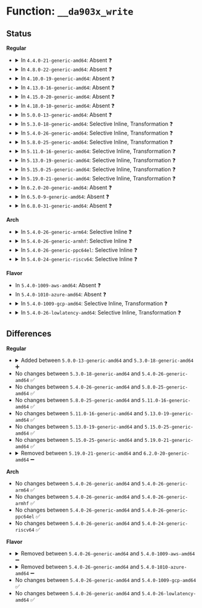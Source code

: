 # Function: <code>__da903x_write</code>

## Status
<b>Regular</b>
<ul>
<li>
<details>
<summary>In <code>4.4.0-21-generic-amd64</code>: Absent ❓</summary>

```json
{
  "name": "__da903x_write",
  "collision_type": "Unique Static",
  "inline_type": "Full",
  "funcs": [
    {
      "addr": 18446744071584663710,
      "name": "__da903x_write",
      "external": false,
      "loc": "drivers/mfd/da903x.c:102",
      "file": "drivers/mfd/da903x.c",
      "inline": "declared, inlined",
      "caller_inline": [
        "drivers/mfd/da903x.c:da903x_write",
        "drivers/mfd/da903x.c:da9030_init_chip",
        "drivers/mfd/da903x.c:da903x_set_bits",
        "drivers/mfd/da903x.c:da903x_update",
        "drivers/mfd/da903x.c:da903x_clr_bits",
        "drivers/mfd/da903x.c:da9034_init_chip",
        "drivers/mfd/da903x.c:da9034_init_chip",
        "drivers/mfd/da903x.c:da9034_init_chip",
        "drivers/mfd/da903x.c:da9034_init_chip",
        "drivers/mfd/da903x.c:da9034_init_chip",
        "drivers/mfd/da903x.c:da9034_init_chip",
        "drivers/mfd/da903x.c:da9034_init_chip",
        "drivers/mfd/da903x.c:da9034_init_chip",
        "drivers/mfd/da903x.c:da9034_init_chip"
      ],
      "caller_func": []
    }
  ],
  "symbols": []
}
```
</details>
</li>
<li>
<details>
<summary>In <code>4.8.0-22-generic-amd64</code>: Absent ❓</summary>

```json
{
  "name": "__da903x_write",
  "collision_type": "Unique Static",
  "inline_type": "Full",
  "funcs": [
    {
      "addr": 18446744071585013312,
      "name": "__da903x_write",
      "external": false,
      "loc": "drivers/mfd/da903x.c:102",
      "file": "drivers/mfd/da903x.c",
      "inline": "declared, inlined",
      "caller_inline": [
        "drivers/mfd/da903x.c:da9034_init_chip",
        "drivers/mfd/da903x.c:da9034_init_chip",
        "drivers/mfd/da903x.c:da9034_init_chip",
        "drivers/mfd/da903x.c:da9034_init_chip",
        "drivers/mfd/da903x.c:da9034_init_chip",
        "drivers/mfd/da903x.c:da9034_init_chip",
        "drivers/mfd/da903x.c:da9034_init_chip",
        "drivers/mfd/da903x.c:da9034_init_chip",
        "drivers/mfd/da903x.c:da9034_init_chip",
        "drivers/mfd/da903x.c:da9030_init_chip",
        "drivers/mfd/da903x.c:da903x_update",
        "drivers/mfd/da903x.c:da903x_clr_bits",
        "drivers/mfd/da903x.c:da903x_set_bits",
        "drivers/mfd/da903x.c:da903x_write"
      ],
      "caller_func": []
    }
  ],
  "symbols": []
}
```
</details>
</li>
<li>
<details>
<summary>In <code>4.10.0-19-generic-amd64</code>: Absent ❓</summary>

```json
{
  "name": "__da903x_write",
  "collision_type": "Unique Static",
  "inline_type": "Full",
  "funcs": [
    {
      "addr": 18446744071585196768,
      "name": "__da903x_write",
      "external": false,
      "loc": "drivers/mfd/da903x.c:102",
      "file": "drivers/mfd/da903x.c",
      "inline": "declared, inlined",
      "caller_inline": [
        "drivers/mfd/da903x.c:da9034_init_chip",
        "drivers/mfd/da903x.c:da9034_init_chip",
        "drivers/mfd/da903x.c:da9034_init_chip",
        "drivers/mfd/da903x.c:da9034_init_chip",
        "drivers/mfd/da903x.c:da9034_init_chip",
        "drivers/mfd/da903x.c:da9034_init_chip",
        "drivers/mfd/da903x.c:da9034_init_chip",
        "drivers/mfd/da903x.c:da9034_init_chip",
        "drivers/mfd/da903x.c:da9034_init_chip",
        "drivers/mfd/da903x.c:da9030_init_chip",
        "drivers/mfd/da903x.c:da903x_update",
        "drivers/mfd/da903x.c:da903x_clr_bits",
        "drivers/mfd/da903x.c:da903x_set_bits",
        "drivers/mfd/da903x.c:da903x_write"
      ],
      "caller_func": []
    }
  ],
  "symbols": []
}
```
</details>
</li>
<li>
<details>
<summary>In <code>4.13.0-16-generic-amd64</code>: Absent ❓</summary>

```json
{
  "name": "__da903x_write",
  "collision_type": "Unique Static",
  "inline_type": "Full",
  "funcs": [
    {
      "addr": 18446744071585278928,
      "name": "__da903x_write",
      "external": false,
      "loc": "drivers/mfd/da903x.c:102",
      "file": "drivers/mfd/da903x.c",
      "inline": "declared, inlined",
      "caller_inline": [
        "drivers/mfd/da903x.c:da9034_init_chip",
        "drivers/mfd/da903x.c:da9034_init_chip",
        "drivers/mfd/da903x.c:da9034_init_chip",
        "drivers/mfd/da903x.c:da9034_init_chip",
        "drivers/mfd/da903x.c:da9034_init_chip",
        "drivers/mfd/da903x.c:da9034_init_chip",
        "drivers/mfd/da903x.c:da9034_init_chip",
        "drivers/mfd/da903x.c:da9034_init_chip",
        "drivers/mfd/da903x.c:da9034_init_chip",
        "drivers/mfd/da903x.c:da9030_init_chip",
        "drivers/mfd/da903x.c:da903x_update",
        "drivers/mfd/da903x.c:da903x_clr_bits",
        "drivers/mfd/da903x.c:da903x_set_bits",
        "drivers/mfd/da903x.c:da903x_write"
      ],
      "caller_func": []
    }
  ],
  "symbols": []
}
```
</details>
</li>
<li>
<details>
<summary>In <code>4.15.0-20-generic-amd64</code>: Absent ❓</summary>

```json
{
  "name": "__da903x_write",
  "collision_type": "Unique Static",
  "inline_type": "Full",
  "funcs": [
    {
      "addr": 18446744071585707056,
      "name": "__da903x_write",
      "external": false,
      "loc": "drivers/mfd/da903x.c:102",
      "file": "drivers/mfd/da903x.c",
      "inline": "declared, inlined",
      "caller_inline": [
        "drivers/mfd/da903x.c:da9034_init_chip",
        "drivers/mfd/da903x.c:da9034_init_chip",
        "drivers/mfd/da903x.c:da9034_init_chip",
        "drivers/mfd/da903x.c:da9034_init_chip",
        "drivers/mfd/da903x.c:da9034_init_chip",
        "drivers/mfd/da903x.c:da9034_init_chip",
        "drivers/mfd/da903x.c:da9034_init_chip",
        "drivers/mfd/da903x.c:da9034_init_chip",
        "drivers/mfd/da903x.c:da9034_init_chip",
        "drivers/mfd/da903x.c:da9030_init_chip",
        "drivers/mfd/da903x.c:da903x_update",
        "drivers/mfd/da903x.c:da903x_clr_bits",
        "drivers/mfd/da903x.c:da903x_set_bits",
        "drivers/mfd/da903x.c:da903x_write"
      ],
      "caller_func": []
    }
  ],
  "symbols": []
}
```
</details>
</li>
<li>
<details>
<summary>In <code>4.18.0-10-generic-amd64</code>: Absent ❓</summary>

```json
{
  "name": "__da903x_write",
  "collision_type": "Unique Static",
  "inline_type": "Full",
  "funcs": [
    {
      "addr": 18446744071585952992,
      "name": "__da903x_write",
      "external": false,
      "loc": "drivers/mfd/da903x.c:102",
      "file": "drivers/mfd/da903x.c",
      "inline": "declared, inlined",
      "caller_inline": [
        "drivers/mfd/da903x.c:da9034_init_chip",
        "drivers/mfd/da903x.c:da9034_init_chip",
        "drivers/mfd/da903x.c:da9034_init_chip",
        "drivers/mfd/da903x.c:da9034_init_chip",
        "drivers/mfd/da903x.c:da9034_init_chip",
        "drivers/mfd/da903x.c:da9034_init_chip",
        "drivers/mfd/da903x.c:da9034_init_chip",
        "drivers/mfd/da903x.c:da9034_init_chip",
        "drivers/mfd/da903x.c:da9034_init_chip",
        "drivers/mfd/da903x.c:da9030_init_chip",
        "drivers/mfd/da903x.c:da903x_update",
        "drivers/mfd/da903x.c:da903x_clr_bits",
        "drivers/mfd/da903x.c:da903x_set_bits",
        "drivers/mfd/da903x.c:da903x_write"
      ],
      "caller_func": []
    }
  ],
  "symbols": []
}
```
</details>
</li>
<li>
<details>
<summary>In <code>5.0.0-13-generic-amd64</code>: Absent ❓</summary>

```json
{
  "name": "__da903x_write",
  "collision_type": "Unique Static",
  "inline_type": "Full",
  "funcs": [
    {
      "addr": 18446744071586089184,
      "name": "__da903x_write",
      "external": false,
      "loc": "drivers/mfd/da903x.c:102",
      "file": "drivers/mfd/da903x.c",
      "inline": "declared, inlined",
      "caller_inline": [
        "drivers/mfd/da903x.c:da9034_init_chip",
        "drivers/mfd/da903x.c:da9034_init_chip",
        "drivers/mfd/da903x.c:da9034_init_chip",
        "drivers/mfd/da903x.c:da9034_init_chip",
        "drivers/mfd/da903x.c:da9034_init_chip",
        "drivers/mfd/da903x.c:da9034_init_chip",
        "drivers/mfd/da903x.c:da9034_init_chip",
        "drivers/mfd/da903x.c:da9034_init_chip",
        "drivers/mfd/da903x.c:da9034_init_chip",
        "drivers/mfd/da903x.c:da9030_init_chip",
        "drivers/mfd/da903x.c:da903x_update",
        "drivers/mfd/da903x.c:da903x_clr_bits",
        "drivers/mfd/da903x.c:da903x_set_bits",
        "drivers/mfd/da903x.c:da903x_write"
      ],
      "caller_func": []
    }
  ],
  "symbols": []
}
```
</details>
</li>
<li>
<details>
<summary>In <code>5.3.0-18-generic-amd64</code>: Selective Inline, Transformation ❓</summary>

```c
int __da903x_write(struct i2c_client * client, int reg, uint8_t val)
```

```json
{
  "name": "__da903x_write",
  "collision_type": "Unique Static",
  "inline_type": "Selective",
  "funcs": [
    {
      "addr": 18446744071586324048,
      "name": "__da903x_write",
      "external": false,
      "loc": "drivers/mfd/da903x.c:99",
      "file": "drivers/mfd/da903x.c",
      "inline": "declared, inlined",
      "caller_inline": [
        "drivers/mfd/da903x.c:da9034_init_chip",
        "drivers/mfd/da903x.c:da9030_init_chip",
        "drivers/mfd/da903x.c:da903x_update",
        "drivers/mfd/da903x.c:da903x_clr_bits",
        "drivers/mfd/da903x.c:da903x_set_bits",
        "drivers/mfd/da903x.c:da903x_write"
      ],
      "caller_func": [
        "drivers/mfd/da903x.c:da9034_init_chip",
        "drivers/mfd/da903x.c:da9034_init_chip",
        "drivers/mfd/da903x.c:da9034_init_chip",
        "drivers/mfd/da903x.c:da9034_init_chip",
        "drivers/mfd/da903x.c:da9034_init_chip",
        "drivers/mfd/da903x.c:da9034_init_chip",
        "drivers/mfd/da903x.c:da9034_init_chip",
        "drivers/mfd/da903x.c:da9034_init_chip"
      ]
    }
  ],
  "symbols": [
    {
      "addr": 18446744071586321520,
      "name": "__da903x_write",
      "section": ".text",
      "bind": "STB_LOCAL",
      "size": 56
    },
    {
      "addr": 18446744071586324402,
      "name": "__da903x_write.cold",
      "section": ".text",
      "bind": "STB_LOCAL",
      "size": 33
    }
  ]
}
```
</details>
</li>
<li>
<details>
<summary>In <code>5.4.0-26-generic-amd64</code>: Selective Inline, Transformation ❓</summary>

```c
int __da903x_write(struct i2c_client * client, int reg, uint8_t val)
```

```json
{
  "name": "__da903x_write",
  "collision_type": "Unique Static",
  "inline_type": "Selective",
  "funcs": [
    {
      "addr": 18446744071586472176,
      "name": "__da903x_write",
      "external": false,
      "loc": "drivers/mfd/da903x.c:99",
      "file": "drivers/mfd/da903x.c",
      "inline": "declared, inlined",
      "caller_inline": [
        "drivers/mfd/da903x.c:da9034_init_chip",
        "drivers/mfd/da903x.c:da9030_init_chip",
        "drivers/mfd/da903x.c:da903x_update",
        "drivers/mfd/da903x.c:da903x_clr_bits",
        "drivers/mfd/da903x.c:da903x_set_bits",
        "drivers/mfd/da903x.c:da903x_write"
      ],
      "caller_func": [
        "drivers/mfd/da903x.c:da9034_init_chip",
        "drivers/mfd/da903x.c:da9034_init_chip",
        "drivers/mfd/da903x.c:da9034_init_chip",
        "drivers/mfd/da903x.c:da9034_init_chip",
        "drivers/mfd/da903x.c:da9034_init_chip",
        "drivers/mfd/da903x.c:da9034_init_chip",
        "drivers/mfd/da903x.c:da9034_init_chip",
        "drivers/mfd/da903x.c:da9034_init_chip"
      ]
    }
  ],
  "symbols": [
    {
      "addr": 18446744071586469648,
      "name": "__da903x_write",
      "section": ".text",
      "bind": "STB_LOCAL",
      "size": 56
    },
    {
      "addr": 18446744071586472530,
      "name": "__da903x_write.cold",
      "section": ".text",
      "bind": "STB_LOCAL",
      "size": 33
    }
  ]
}
```
</details>
</li>
<li>
<details>
<summary>In <code>5.8.0-25-generic-amd64</code>: Selective Inline, Transformation ❓</summary>

```c
int __da903x_write(struct i2c_client * client, int reg, uint8_t val)
```

```json
{
  "name": "__da903x_write",
  "collision_type": "Unique Static",
  "inline_type": "Selective",
  "funcs": [
    {
      "addr": 18446744071587249280,
      "name": "__da903x_write",
      "external": false,
      "loc": "drivers/mfd/da903x.c:99",
      "file": "drivers/mfd/da903x.c",
      "inline": "declared, inlined",
      "caller_inline": [
        "drivers/mfd/da903x.c:da9034_init_chip",
        "drivers/mfd/da903x.c:da9030_init_chip",
        "drivers/mfd/da903x.c:da903x_update",
        "drivers/mfd/da903x.c:da903x_clr_bits",
        "drivers/mfd/da903x.c:da903x_set_bits",
        "drivers/mfd/da903x.c:da903x_write"
      ],
      "caller_func": [
        "drivers/mfd/da903x.c:da9034_init_chip",
        "drivers/mfd/da903x.c:da9034_init_chip",
        "drivers/mfd/da903x.c:da9034_init_chip",
        "drivers/mfd/da903x.c:da9034_init_chip",
        "drivers/mfd/da903x.c:da9034_init_chip",
        "drivers/mfd/da903x.c:da9034_init_chip",
        "drivers/mfd/da903x.c:da9034_init_chip",
        "drivers/mfd/da903x.c:da9034_init_chip"
      ]
    }
  ],
  "symbols": [
    {
      "addr": 18446744071587247088,
      "name": "__da903x_write",
      "section": ".text",
      "bind": "STB_LOCAL",
      "size": 56
    },
    {
      "addr": 18446744071587249970,
      "name": "__da903x_write.cold",
      "section": ".text",
      "bind": "STB_LOCAL",
      "size": 33
    }
  ]
}
```
</details>
</li>
<li>
<details>
<summary>In <code>5.11.0-16-generic-amd64</code>: Selective Inline, Transformation ❓</summary>

```c
int __da903x_write(struct i2c_client * client, int reg, uint8_t val)
```

```json
{
  "name": "__da903x_write",
  "collision_type": "Unique Static",
  "inline_type": "Selective",
  "funcs": [
    {
      "addr": 18446744071587318224,
      "name": "__da903x_write",
      "external": false,
      "loc": "drivers/mfd/da903x.c:99",
      "file": "drivers/mfd/da903x.c",
      "inline": "declared, inlined",
      "caller_inline": [
        "drivers/mfd/da903x.c:da9034_init_chip",
        "drivers/mfd/da903x.c:da9030_init_chip",
        "drivers/mfd/da903x.c:da903x_update",
        "drivers/mfd/da903x.c:da903x_clr_bits",
        "drivers/mfd/da903x.c:da903x_set_bits",
        "drivers/mfd/da903x.c:da903x_write"
      ],
      "caller_func": [
        "drivers/mfd/da903x.c:da9034_init_chip",
        "drivers/mfd/da903x.c:da9034_init_chip",
        "drivers/mfd/da903x.c:da9034_init_chip",
        "drivers/mfd/da903x.c:da9034_init_chip",
        "drivers/mfd/da903x.c:da9034_init_chip",
        "drivers/mfd/da903x.c:da9034_init_chip",
        "drivers/mfd/da903x.c:da9034_init_chip",
        "drivers/mfd/da903x.c:da9034_init_chip"
      ]
    }
  ],
  "symbols": [
    {
      "addr": 18446744071587316032,
      "name": "__da903x_write",
      "section": ".text",
      "bind": "STB_LOCAL",
      "size": 56
    },
    {
      "addr": 18446744071591507722,
      "name": "__da903x_write.cold",
      "section": ".text",
      "bind": "STB_LOCAL",
      "size": 33
    }
  ]
}
```
</details>
</li>
<li>
<details>
<summary>In <code>5.13.0-19-generic-amd64</code>: Selective Inline, Transformation ❓</summary>

```c
int __da903x_write(struct i2c_client * client, int reg, uint8_t val)
```

```json
{
  "name": "__da903x_write",
  "collision_type": "Unique Static",
  "inline_type": "Selective",
  "funcs": [
    {
      "addr": 18446744071587205456,
      "name": "__da903x_write",
      "external": false,
      "loc": "drivers/mfd/da903x.c:99",
      "file": "drivers/mfd/da903x.c",
      "inline": "declared, inlined",
      "caller_inline": [
        "drivers/mfd/da903x.c:da9034_init_chip",
        "drivers/mfd/da903x.c:da9030_init_chip",
        "drivers/mfd/da903x.c:da903x_update",
        "drivers/mfd/da903x.c:da903x_clr_bits",
        "drivers/mfd/da903x.c:da903x_set_bits",
        "drivers/mfd/da903x.c:da903x_write"
      ],
      "caller_func": [
        "drivers/mfd/da903x.c:da9034_init_chip",
        "drivers/mfd/da903x.c:da9034_init_chip",
        "drivers/mfd/da903x.c:da9034_init_chip",
        "drivers/mfd/da903x.c:da9034_init_chip",
        "drivers/mfd/da903x.c:da9034_init_chip",
        "drivers/mfd/da903x.c:da9034_init_chip",
        "drivers/mfd/da903x.c:da9034_init_chip",
        "drivers/mfd/da903x.c:da9034_init_chip"
      ]
    }
  ],
  "symbols": [
    {
      "addr": 18446744071587203104,
      "name": "__da903x_write",
      "section": ".text",
      "bind": "STB_LOCAL",
      "size": 56
    },
    {
      "addr": 18446744071591450758,
      "name": "__da903x_write.cold",
      "section": ".text",
      "bind": "STB_LOCAL",
      "size": 33
    }
  ]
}
```
</details>
</li>
<li>
<details>
<summary>In <code>5.15.0-25-generic-amd64</code>: Selective Inline, Transformation ❓</summary>

```c
int __da903x_write(struct i2c_client * client, int reg, uint8_t val)
```

```json
{
  "name": "__da903x_write",
  "collision_type": "Unique Static",
  "inline_type": "Selective",
  "funcs": [
    {
      "addr": 18446744071587767744,
      "name": "__da903x_write",
      "external": false,
      "loc": "drivers/mfd/da903x.c:99",
      "file": "drivers/mfd/da903x.c",
      "inline": "declared, inlined",
      "caller_inline": [
        "drivers/mfd/da903x.c:da9034_init_chip",
        "drivers/mfd/da903x.c:da9030_init_chip",
        "drivers/mfd/da903x.c:da903x_update",
        "drivers/mfd/da903x.c:da903x_clr_bits",
        "drivers/mfd/da903x.c:da903x_set_bits",
        "drivers/mfd/da903x.c:da903x_write"
      ],
      "caller_func": [
        "drivers/mfd/da903x.c:da9034_init_chip",
        "drivers/mfd/da903x.c:da9034_init_chip",
        "drivers/mfd/da903x.c:da9034_init_chip",
        "drivers/mfd/da903x.c:da9034_init_chip",
        "drivers/mfd/da903x.c:da9034_init_chip",
        "drivers/mfd/da903x.c:da9034_init_chip",
        "drivers/mfd/da903x.c:da9034_init_chip",
        "drivers/mfd/da903x.c:da9034_init_chip"
      ]
    }
  ],
  "symbols": [
    {
      "addr": 18446744071587765360,
      "name": "__da903x_write",
      "section": ".text",
      "bind": "STB_LOCAL",
      "size": 56
    },
    {
      "addr": 18446744071592512840,
      "name": "__da903x_write.cold",
      "section": ".text",
      "bind": "STB_LOCAL",
      "size": 33
    }
  ]
}
```
</details>
</li>
<li>
<details>
<summary>In <code>5.19.0-21-generic-amd64</code>: Selective Inline, Transformation ❓</summary>

```c
int __da903x_write(struct i2c_client * client, int reg, uint8_t val)
```

```json
{
  "name": "__da903x_write",
  "collision_type": "Unique Static",
  "inline_type": "Selective",
  "funcs": [
    {
      "addr": 18446744071589113392,
      "name": "__da903x_write",
      "external": false,
      "loc": "drivers/mfd/da903x.c:99",
      "file": "drivers/mfd/da903x.c",
      "inline": "declared, inlined",
      "caller_inline": [
        "drivers/mfd/da903x.c:da9034_init_chip",
        "drivers/mfd/da903x.c:da9030_init_chip",
        "drivers/mfd/da903x.c:da903x_update",
        "drivers/mfd/da903x.c:da903x_clr_bits",
        "drivers/mfd/da903x.c:da903x_set_bits",
        "drivers/mfd/da903x.c:da903x_write"
      ],
      "caller_func": [
        "drivers/mfd/da903x.c:da9034_init_chip",
        "drivers/mfd/da903x.c:da9034_init_chip",
        "drivers/mfd/da903x.c:da9034_init_chip",
        "drivers/mfd/da903x.c:da9034_init_chip",
        "drivers/mfd/da903x.c:da9034_init_chip",
        "drivers/mfd/da903x.c:da9034_init_chip",
        "drivers/mfd/da903x.c:da9034_init_chip",
        "drivers/mfd/da903x.c:da9034_init_chip"
      ]
    }
  ],
  "symbols": [
    {
      "addr": 18446744071589110976,
      "name": "__da903x_write",
      "section": ".text",
      "bind": "STB_LOCAL",
      "size": 68
    },
    {
      "addr": 18446744071594381681,
      "name": "__da903x_write.cold",
      "section": ".text",
      "bind": "STB_LOCAL",
      "size": 33
    }
  ]
}
```
</details>
</li>
<li>
<details>
<summary>In <code>6.2.0-20-generic-amd64</code>: Absent ❓</summary>

```json
{
  "name": "__da903x_write",
  "collision_type": "Unique Static",
  "inline_type": "Full",
  "funcs": [
    {
      "addr": 18446744071590652066,
      "name": "__da903x_write",
      "external": false,
      "loc": "drivers/mfd/da903x.c:99",
      "file": "drivers/mfd/da903x.c",
      "inline": "declared, inlined",
      "caller_inline": [
        "drivers/mfd/da903x.c:da9034_init_chip",
        "drivers/mfd/da903x.c:da9034_init_chip",
        "drivers/mfd/da903x.c:da9034_init_chip",
        "drivers/mfd/da903x.c:da9034_init_chip",
        "drivers/mfd/da903x.c:da9034_init_chip",
        "drivers/mfd/da903x.c:da9034_init_chip",
        "drivers/mfd/da903x.c:da9034_init_chip",
        "drivers/mfd/da903x.c:da9034_init_chip",
        "drivers/mfd/da903x.c:da9034_init_chip",
        "drivers/mfd/da903x.c:da9030_init_chip",
        "drivers/mfd/da903x.c:da903x_update",
        "drivers/mfd/da903x.c:da903x_clr_bits",
        "drivers/mfd/da903x.c:da903x_set_bits",
        "drivers/mfd/da903x.c:da903x_write"
      ],
      "caller_func": []
    }
  ],
  "symbols": []
}
```
</details>
</li>
<li>
<details>
<summary>In <code>6.5.0-9-generic-amd64</code>: Absent ❓</summary>

```json
{
  "name": "__da903x_write",
  "collision_type": "Unique Static",
  "inline_type": "Full",
  "funcs": [
    {
      "addr": 18446744071590992914,
      "name": "__da903x_write",
      "external": false,
      "loc": "drivers/mfd/da903x.c:99",
      "file": "drivers/mfd/da903x.c",
      "inline": "declared, inlined",
      "caller_inline": [
        "drivers/mfd/da903x.c:da9034_init_chip",
        "drivers/mfd/da903x.c:da9034_init_chip",
        "drivers/mfd/da903x.c:da9034_init_chip",
        "drivers/mfd/da903x.c:da9034_init_chip",
        "drivers/mfd/da903x.c:da9034_init_chip",
        "drivers/mfd/da903x.c:da9034_init_chip",
        "drivers/mfd/da903x.c:da9034_init_chip",
        "drivers/mfd/da903x.c:da9034_init_chip",
        "drivers/mfd/da903x.c:da9034_init_chip",
        "drivers/mfd/da903x.c:da9030_init_chip",
        "drivers/mfd/da903x.c:da903x_update",
        "drivers/mfd/da903x.c:da903x_clr_bits",
        "drivers/mfd/da903x.c:da903x_set_bits",
        "drivers/mfd/da903x.c:da903x_write"
      ],
      "caller_func": []
    }
  ],
  "symbols": []
}
```
</details>
</li>
<li>
<details>
<summary>In <code>6.8.0-31-generic-amd64</code>: Absent ❓</summary>

```json
{
  "name": "__da903x_write",
  "collision_type": "Unique Static",
  "inline_type": "Full",
  "funcs": [
    {
      "addr": 18446744071591336930,
      "name": "__da903x_write",
      "external": false,
      "loc": "drivers/mfd/da903x.c:99",
      "file": "drivers/mfd/da903x.c",
      "inline": "declared, inlined",
      "caller_inline": [
        "drivers/mfd/da903x.c:da9034_init_chip",
        "drivers/mfd/da903x.c:da9034_init_chip",
        "drivers/mfd/da903x.c:da9034_init_chip",
        "drivers/mfd/da903x.c:da9034_init_chip",
        "drivers/mfd/da903x.c:da9034_init_chip",
        "drivers/mfd/da903x.c:da9034_init_chip",
        "drivers/mfd/da903x.c:da9034_init_chip",
        "drivers/mfd/da903x.c:da9034_init_chip",
        "drivers/mfd/da903x.c:da9034_init_chip",
        "drivers/mfd/da903x.c:da9030_init_chip",
        "drivers/mfd/da903x.c:da903x_update",
        "drivers/mfd/da903x.c:da903x_clr_bits",
        "drivers/mfd/da903x.c:da903x_set_bits",
        "drivers/mfd/da903x.c:da903x_write"
      ],
      "caller_func": []
    }
  ],
  "symbols": []
}
```
</details>
</li>
</ul>
<b>Arch</b>
<ul>
<li>
<details>
<summary>In <code>5.4.0-26-generic-arm64</code>: Selective Inline ❓</summary>

```c
int __da903x_write(struct i2c_client * client, int reg, uint8_t val)
```

```json
{
  "name": "__da903x_write",
  "collision_type": "Unique Static",
  "inline_type": "Selective",
  "funcs": [
    {
      "addr": 18446603336499342384,
      "name": "__da903x_write",
      "external": false,
      "loc": "drivers/mfd/da903x.c:99",
      "file": "drivers/mfd/da903x.c",
      "inline": "declared, inlined",
      "caller_inline": [
        "drivers/mfd/da903x.c:da9034_init_chip",
        "drivers/mfd/da903x.c:da9030_init_chip",
        "drivers/mfd/da903x.c:da903x_update",
        "drivers/mfd/da903x.c:da903x_clr_bits",
        "drivers/mfd/da903x.c:da903x_set_bits",
        "drivers/mfd/da903x.c:da903x_write"
      ],
      "caller_func": [
        "drivers/mfd/da903x.c:da9034_init_chip",
        "drivers/mfd/da903x.c:da9034_init_chip",
        "drivers/mfd/da903x.c:da9034_init_chip",
        "drivers/mfd/da903x.c:da9034_init_chip",
        "drivers/mfd/da903x.c:da9034_init_chip",
        "drivers/mfd/da903x.c:da9034_init_chip",
        "drivers/mfd/da903x.c:da9034_init_chip",
        "drivers/mfd/da903x.c:da9034_init_chip"
      ]
    }
  ],
  "symbols": [
    {
      "addr": 18446603336499338888,
      "name": "__da903x_write",
      "section": ".text",
      "bind": "STB_LOCAL",
      "size": 96
    }
  ]
}
```
</details>
</li>
<li>
<details>
<summary>In <code>5.4.0-26-generic-armhf</code>: Selective Inline ❓</summary>

```c
int __da903x_write(struct i2c_client * client, int reg, uint8_t val)
```

```json
{
  "name": "__da903x_write",
  "collision_type": "Unique Static",
  "inline_type": "Selective",
  "funcs": [
    {
      "addr": 3231890292,
      "name": "__da903x_write",
      "external": false,
      "loc": "drivers/mfd/da903x.c:99",
      "file": "drivers/mfd/da903x.c",
      "inline": "declared, inlined",
      "caller_inline": [
        "drivers/mfd/da903x.c:da9034_init_chip",
        "drivers/mfd/da903x.c:da9030_init_chip",
        "drivers/mfd/da903x.c:da903x_update",
        "drivers/mfd/da903x.c:da903x_clr_bits",
        "drivers/mfd/da903x.c:da903x_set_bits",
        "drivers/mfd/da903x.c:da903x_write"
      ],
      "caller_func": [
        "drivers/mfd/da903x.c:da9034_init_chip",
        "drivers/mfd/da903x.c:da9034_init_chip",
        "drivers/mfd/da903x.c:da9034_init_chip",
        "drivers/mfd/da903x.c:da9034_init_chip",
        "drivers/mfd/da903x.c:da9034_init_chip",
        "drivers/mfd/da903x.c:da9034_init_chip",
        "drivers/mfd/da903x.c:da9034_init_chip",
        "drivers/mfd/da903x.c:da9034_init_chip"
      ]
    }
  ],
  "symbols": [
    {
      "addr": 3231887028,
      "name": "__da903x_write",
      "section": ".text",
      "bind": "STB_LOCAL",
      "size": 80
    }
  ]
}
```
</details>
</li>
<li>
<details>
<summary>In <code>5.4.0-26-generic-ppc64el</code>: Selective Inline ❓</summary>

```c
int __da903x_write(struct i2c_client * client, int reg, uint8_t val)
```

```json
{
  "name": "__da903x_write",
  "collision_type": "Unique Static",
  "inline_type": "Selective",
  "funcs": [
    {
      "addr": 13835058055292566592,
      "name": "__da903x_write",
      "external": false,
      "loc": "drivers/mfd/da903x.c:99",
      "file": "drivers/mfd/da903x.c",
      "inline": "declared, inlined",
      "caller_inline": [
        "drivers/mfd/da903x.c:da9034_init_chip",
        "drivers/mfd/da903x.c:da9030_init_chip",
        "drivers/mfd/da903x.c:da903x_update",
        "drivers/mfd/da903x.c:da903x_clr_bits",
        "drivers/mfd/da903x.c:da903x_set_bits",
        "drivers/mfd/da903x.c:da903x_write"
      ],
      "caller_func": [
        "drivers/mfd/da903x.c:da9034_init_chip",
        "drivers/mfd/da903x.c:da9034_init_chip",
        "drivers/mfd/da903x.c:da9034_init_chip",
        "drivers/mfd/da903x.c:da9034_init_chip",
        "drivers/mfd/da903x.c:da9034_init_chip",
        "drivers/mfd/da903x.c:da9034_init_chip",
        "drivers/mfd/da903x.c:da9034_init_chip",
        "drivers/mfd/da903x.c:da9034_init_chip"
      ]
    }
  ],
  "symbols": [
    {
      "addr": 13835058055292562048,
      "name": "__da903x_write",
      "section": ".text",
      "bind": "STB_LOCAL",
      "size": 144
    }
  ]
}
```
</details>
</li>
<li>
<details>
<summary>In <code>5.4.0-24-generic-riscv64</code>: Selective Inline ❓</summary>

```c
int __da903x_write(struct i2c_client * client, int reg, uint8_t val)
```

```json
{
  "name": "__da903x_write",
  "collision_type": "Unique Static",
  "inline_type": "Selective",
  "funcs": [
    {
      "addr": 18446743936276585232,
      "name": "__da903x_write",
      "external": false,
      "loc": "drivers/mfd/da903x.c:99",
      "file": "drivers/mfd/da903x.c",
      "inline": "declared, inlined",
      "caller_inline": [
        "drivers/mfd/da903x.c:da9034_init_chip",
        "drivers/mfd/da903x.c:da9030_init_chip",
        "drivers/mfd/da903x.c:da903x_update",
        "drivers/mfd/da903x.c:da903x_clr_bits",
        "drivers/mfd/da903x.c:da903x_set_bits",
        "drivers/mfd/da903x.c:da903x_write"
      ],
      "caller_func": [
        "drivers/mfd/da903x.c:da9034_init_chip",
        "drivers/mfd/da903x.c:da9034_init_chip",
        "drivers/mfd/da903x.c:da9034_init_chip",
        "drivers/mfd/da903x.c:da9034_init_chip",
        "drivers/mfd/da903x.c:da9034_init_chip",
        "drivers/mfd/da903x.c:da9034_init_chip",
        "drivers/mfd/da903x.c:da9034_init_chip",
        "drivers/mfd/da903x.c:da9034_init_chip"
      ]
    }
  ],
  "symbols": [
    {
      "addr": 18446743936276582426,
      "name": "__da903x_write",
      "section": ".text",
      "bind": "STB_LOCAL",
      "size": 86
    }
  ]
}
```
</details>
</li>
</ul>
<b>Flavor</b>
<ul>
<li>
In <code>5.4.0-1009-aws-amd64</code>: Absent ❓
</li>
<li>
In <code>5.4.0-1010-azure-amd64</code>: Absent ❓
</li>
<li>
<details>
<summary>In <code>5.4.0-1009-gcp-amd64</code>: Selective Inline, Transformation ❓</summary>

```c
int __da903x_write(struct i2c_client * client, int reg, uint8_t val)
```

```json
{
  "name": "__da903x_write",
  "collision_type": "Unique Static",
  "inline_type": "Selective",
  "funcs": [
    {
      "addr": 18446744071586420144,
      "name": "__da903x_write",
      "external": false,
      "loc": "drivers/mfd/da903x.c:99",
      "file": "drivers/mfd/da903x.c",
      "inline": "declared, inlined",
      "caller_inline": [
        "drivers/mfd/da903x.c:da9034_init_chip",
        "drivers/mfd/da903x.c:da9030_init_chip",
        "drivers/mfd/da903x.c:da903x_update",
        "drivers/mfd/da903x.c:da903x_clr_bits",
        "drivers/mfd/da903x.c:da903x_set_bits",
        "drivers/mfd/da903x.c:da903x_write"
      ],
      "caller_func": [
        "drivers/mfd/da903x.c:da9034_init_chip",
        "drivers/mfd/da903x.c:da9034_init_chip",
        "drivers/mfd/da903x.c:da9034_init_chip",
        "drivers/mfd/da903x.c:da9034_init_chip",
        "drivers/mfd/da903x.c:da9034_init_chip",
        "drivers/mfd/da903x.c:da9034_init_chip",
        "drivers/mfd/da903x.c:da9034_init_chip",
        "drivers/mfd/da903x.c:da9034_init_chip"
      ]
    }
  ],
  "symbols": [
    {
      "addr": 18446744071586417616,
      "name": "__da903x_write",
      "section": ".text",
      "bind": "STB_LOCAL",
      "size": 56
    },
    {
      "addr": 18446744071586420498,
      "name": "__da903x_write.cold",
      "section": ".text",
      "bind": "STB_LOCAL",
      "size": 33
    }
  ]
}
```
</details>
</li>
<li>
<details>
<summary>In <code>5.4.0-26-lowlatency-amd64</code>: Selective Inline, Transformation ❓</summary>

```c
int __da903x_write(struct i2c_client * client, int reg, uint8_t val)
```

```json
{
  "name": "__da903x_write",
  "collision_type": "Unique Static",
  "inline_type": "Selective",
  "funcs": [
    {
      "addr": 18446744071586531824,
      "name": "__da903x_write",
      "external": false,
      "loc": "drivers/mfd/da903x.c:99",
      "file": "drivers/mfd/da903x.c",
      "inline": "declared, inlined",
      "caller_inline": [
        "drivers/mfd/da903x.c:da9034_init_chip",
        "drivers/mfd/da903x.c:da9030_init_chip",
        "drivers/mfd/da903x.c:da903x_update",
        "drivers/mfd/da903x.c:da903x_clr_bits",
        "drivers/mfd/da903x.c:da903x_set_bits",
        "drivers/mfd/da903x.c:da903x_write"
      ],
      "caller_func": [
        "drivers/mfd/da903x.c:da9034_init_chip",
        "drivers/mfd/da903x.c:da9034_init_chip",
        "drivers/mfd/da903x.c:da9034_init_chip",
        "drivers/mfd/da903x.c:da9034_init_chip",
        "drivers/mfd/da903x.c:da9034_init_chip",
        "drivers/mfd/da903x.c:da9034_init_chip",
        "drivers/mfd/da903x.c:da9034_init_chip",
        "drivers/mfd/da903x.c:da9034_init_chip"
      ]
    }
  ],
  "symbols": [
    {
      "addr": 18446744071586529296,
      "name": "__da903x_write",
      "section": ".text",
      "bind": "STB_LOCAL",
      "size": 56
    },
    {
      "addr": 18446744071586532178,
      "name": "__da903x_write.cold",
      "section": ".text",
      "bind": "STB_LOCAL",
      "size": 33
    }
  ]
}
```
</details>
</li>
</ul>

## Differences
<b>Regular</b>
<ul>
<li>
<details>
<summary>Added between <code>5.0.0-13-generic-amd64</code> and <code>5.3.0-18-generic-amd64</code> ➕</summary>

```c
int __da903x_write(struct i2c_client * client, int reg, uint8_t val)
```
</details>
</li>
<li>
No changes between <code>5.3.0-18-generic-amd64</code> and <code>5.4.0-26-generic-amd64</code> ✅
</li>
<li>
No changes between <code>5.4.0-26-generic-amd64</code> and <code>5.8.0-25-generic-amd64</code> ✅
</li>
<li>
No changes between <code>5.8.0-25-generic-amd64</code> and <code>5.11.0-16-generic-amd64</code> ✅
</li>
<li>
No changes between <code>5.11.0-16-generic-amd64</code> and <code>5.13.0-19-generic-amd64</code> ✅
</li>
<li>
No changes between <code>5.13.0-19-generic-amd64</code> and <code>5.15.0-25-generic-amd64</code> ✅
</li>
<li>
No changes between <code>5.15.0-25-generic-amd64</code> and <code>5.19.0-21-generic-amd64</code> ✅
</li>
<li>
<details>
<summary>Removed between <code>5.19.0-21-generic-amd64</code> and <code>6.2.0-20-generic-amd64</code> ➖</summary>

```c
int __da903x_write(struct i2c_client * client, int reg, uint8_t val)
```
</details>
</li>
</ul>
<b>Arch</b>
<ul>
<li>
No changes between <code>5.4.0-26-generic-amd64</code> and <code>5.4.0-26-generic-arm64</code> ✅
</li>
<li>
No changes between <code>5.4.0-26-generic-amd64</code> and <code>5.4.0-26-generic-armhf</code> ✅
</li>
<li>
No changes between <code>5.4.0-26-generic-amd64</code> and <code>5.4.0-26-generic-ppc64el</code> ✅
</li>
<li>
No changes between <code>5.4.0-26-generic-amd64</code> and <code>5.4.0-24-generic-riscv64</code> ✅
</li>
</ul>
<b>Flavor</b>
<ul>
<li>
<details>
<summary>Removed between <code>5.4.0-26-generic-amd64</code> and <code>5.4.0-1009-aws-amd64</code> ➖</summary>

```c
int __da903x_write(struct i2c_client * client, int reg, uint8_t val)
```
</details>
</li>
<li>
<details>
<summary>Removed between <code>5.4.0-26-generic-amd64</code> and <code>5.4.0-1010-azure-amd64</code> ➖</summary>

```c
int __da903x_write(struct i2c_client * client, int reg, uint8_t val)
```
</details>
</li>
<li>
No changes between <code>5.4.0-26-generic-amd64</code> and <code>5.4.0-1009-gcp-amd64</code> ✅
</li>
<li>
No changes between <code>5.4.0-26-generic-amd64</code> and <code>5.4.0-26-lowlatency-amd64</code> ✅
</li>
</ul>
